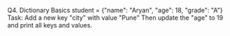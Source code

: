 Q4. Dictionary Basics
student = {"name": "Aryan", "age": 18, "grade": "A"}
Task: Add a new key "city" with value "Pune"
Then update the "age" to 19 and print all keys and values.
